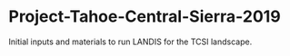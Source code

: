 # Project-Tahoe-Central-Sierra-2019
Initial inputs and materials to run LANDIS for the TCSI landscape.
